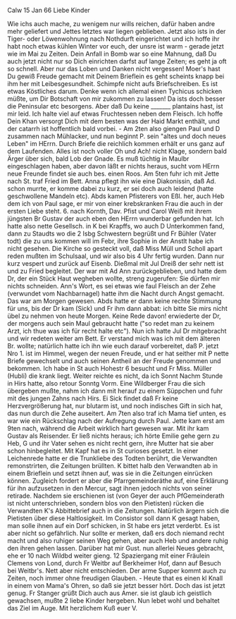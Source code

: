  Calw 15 Jan 66
Liebe Kinder

Wie ichs auch mache, zu wenigem nur wills reichen, dafür haben andre mehr geliefert und Jettes letztes war liegen geblieben. Jetzt also ists in der Tiger- oder Löwenwohnung nach Nothdurft eingerichtet und ich hoffe ihr habt noch etwas kühlen Winter vor euch, der unsre ist warm - gerade jetzt wie im Mai zu Zeiten. Dein Anfall in Bomb war so eine Mahnung, daß Du auch jetzt nicht nur so Dich einrichten darfst auf lange Zeiten; es geht ja oft so schnell. Aber nur das Loben und Danken nicht vergessen! Moer's hast Du gewiß Freude gemacht mit Deinem Brieflein es geht scheints knapp bei ihm her mit Leibesgesundheit. Schimpfe nicht aufs Briefschreiben. Es ist etwas Köstliches darum. Denke wenn ich allemal einen Tychicus schicken müßte, um Dir Botschaft von mir zukommen zu lassen! Da ists doch besser die Peninsular etc besorgens. Aber daß Du keine _______ plantains hast, ist mir leid. Ich halte viel auf etwas Fruchtessen neben dem Fleisch. Ich hoffe Dein Khan versorgt Dich mit dem besten was der Haid Markt enthält, und der catarrh ist hoffentlich bald vorbei. - Am 2ten also giengen Paul und D zusammen nach Mühlacker, und nun beginnt P. sein "altes und doch neues Leben" im HErrn. Durch Briefe die reichlich kommen erhält er uns ganz auf dem Laufenden. Alles ist noch voller Oh und Ach! nicht Klage, sondern bald Ärger über sich, bald Lob der Gnade. Es muß tüchtig in Maulbr eingeschlagen haben, aber davon läßt er nichts heraus, sucht vom HErrn neue Freunde findet sie auch bes. einen Roos. Am 5ten fuhr ich mit Jette nach St. traf Fried im Bett. Anna pflegt ihn wie eine Diakonissin, daß Ad. schon murrte, er komme dabei zu kurz, er sei doch auch leidend (hatte geschwollene Mandeln etc). Abds kamen Pfisterers von Eßl. her, auch Heb dem ich von Paul sage, er mir von einer krebskranken Frau die auch in der ersten Liebe steht. 6. nach Kornth, Dav. Pfist und Carol Weiß mit ihrem jüngsten Br Gustav der auch eben den HErrn wunderbar gefunden hat. Ich hatte also nette Gesellsch. in K bei Krapffs, wo auch D Unterkommen fand, dann zu Staudts wo die 2 Isbg Schwestern begrüßt und Fr Bühler (Vater todt) die zu uns kommen will im Febr, ihre Sophie in der Anstlt habe ich nicht gesehen. Die Kirche so gesteckt voll, daß Miss Müll und Scholl apart reden mußten im Schulsaal, und wir also bis 4 Uhr fertig wurden. Dann nur kurz vespert und zurück auf Eisenb. Dießmal mit Jul Dreiß der sehr nett ist und zu Fried begleitet. Der war mit Ad Ann zurückgeblieben, und hatte dem Dr, der ein Stück Haut wegheben wollte, streng zugerufen: Sie dürfen mir nichts schneiden. Ann's Wort, es sei etwas wie faul Fleisch an der Zehe (verwundet vom Nachbarnagel) hatte ihm die Nacht durch Angst gemacht. Das war am Morgen gewesen. Abds hatte er dann keine rechte Stimmung für uns, bis der Dr kam (Sick) und Fr ihm dann abbat: ich bitte Sie mirs nicht übel zu nehmen von heute Morgen. Keine Rede davon! erwiederte der Dr, der morgens auch sein Maul gebraucht hatte ("so redet man zu keinem Arzt, ich thue was ich für recht halte etc"). Nun ich hatte Jul Dr mitgebracht und wir redeten weiter am Bett. Er verstand mich was ich mit dem älteren Br. wollte; natürlich hatte ich ihn wie euch darauf vorbereitet, daß P. jetzt Nro 1. ist im Himmel, wegen der neuen Freude, und er hat seither mit P nette Briefe gewechselt und auch seinen Antheil an der Freude genommen und bekommen. Ich habe in St auch Hohestr 6 besucht und Fr Miss. Müller (Hubli) die krank liegt. Weiter reichte es nicht, da ich Sonnt Nachm Stunde in Hirs hatte, also retour Sonntg Vorm. Eine Wildberger Frau die sich übergeben mußte, nahm ich dann mit herauf zu einem Süppchen und fuhr mit des jungen Zahns nach Hirs. Ei Sick findet daß Fr keine Herzvergrößerung hat, nur blutarm ist, und noch indisches Gift in sich hat, das nun durch die Zehe auseitert. Am 7ten also traf ich Mama tief unten, es war wie ein Rückschlag nach der Aufregung durch Paul. Jette kam erst am 9ten nach, während die Arbeit wirklich hart gewesen war. Mit ihr kam Gustav als Reisender. Er ließ nichts heraus; ich hörte Emilie gehe gern zu Heb, G und ihr Vater sehen es nicht recht gern, ihre Mutter hat sie aber schon hinbegleitet. Mit Kapf hat es in St curioses gesetzt. In einer Leichenrede hatte er die Trunkliebe des Todten berührt, die Verwandten remonstrirten, die Zeitungen brüllten. K bittet halb den Verwandten ab in einem Brieflein und setzt ihnen auf, was sie in die Zeitungen einrücken können. Zugleich fordert er aber die Pfarrgemeinderäthe auf, eine Erklärung für ihn aufzusetzen in den Mercur, sagt ihnen jedoch nichts von seiner retirade. Nachdem sie erschienen ist (von Geyer der auch PfGemeinderath ist nicht unterschrieben, sondern blos von den Pietisten) rücken die Verwandten K's Abbittebrief auch in die Zeitungen. Natürlich ärgern sich die Pietisten über diese Haltlosigkeit. Im Consistor soll dann K gesagt haben, man solle ihnen auf ein Dorf schicken, in St habe ers jetzt verderbt. Es ist aber nicht so gefährlich. Nur sollte er merken, daß ers doch niemand recht macht und also ruhiger seinen Weg gehen, aber auch Heb und andere ruhig den ihren gehen lassen. Darüber hat mir Gust. nun allerlei Neues gebracht, ehe er 10 nach Wildbd weiter gieng. 12 Spaziergang mit einer Fräulein Clemens von Lond, durch Fr Weitbr auf Berkheimer Hof, dann auf Besuch bei Weitbr's. Nett aber nicht entschieden. Der arme Supper kommt auch zu Zeiten, noch immer ohne freudigen Glauben. - Heute that es einen kl Knall in einem von Mama's Ohren, so daß sie jetzt besser hört. Doch das ist jetzt genug. Fr Stanger grüßt Dich auch aus Amer. sie ist glaub ich geistlich gewachsen, mußte 2 liebe Kinder hergeben. Nun lebet wohl und behaltet das Ziel im Auge. 
Mit herzlichem Kuß
 euer V.
